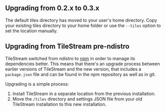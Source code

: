 Upgrading from 0.2.x to 0.3.x
-----------------------------
The default tiles directory has moved to your user's home directory. Copy your
existing tiles directory to your home folder or use the `--tiles` option to set
the location manually.

Upgrading from TileStream pre-ndistro
-------------------------------------

TileStream switched from ndistro to [npm](http://npmjs.org/) in order to manage
its dependencies better. This means that there's an upgrade process between
earlier versions of TileStream and the new version, that includes a
`package.json` file and can be found in the npm repository as well as in git.

Upgrading is a simple process:

1. Install TileStream in a separate location from the previous installation.
2. Move the `/tiles` directory and settings JSON file from your old TileStream
installation to this new installation.

